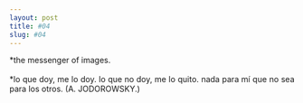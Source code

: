 ```yaml
---
layout: post
title: #04
slug: #04
---
```

<p class="description" style="text-align: justify;">
*the messenger of images.
<br>
<br>
*lo que doy, me lo doy. lo que no doy, me lo quito. nada para mí que no sea para los otros. (A. JODOROWSKY.)
